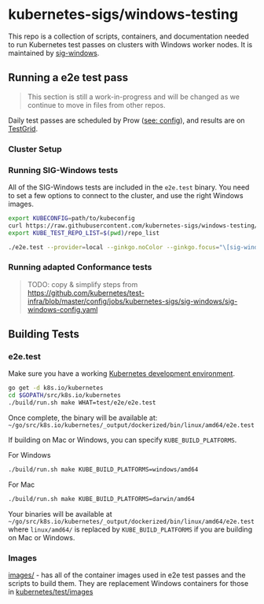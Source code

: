 # kubernetes-sigs/windows-testing

This repo is a collection of scripts, containers, and documentation needed to run Kubernetes test passes on clusters with Windows worker nodes. It is maintained by [sig-windows](https://github.com/kubernetes/community/tree/master/sig-windows).


## Running a e2e test pass

> This section is still a work-in-progress and will be changed as we continue to move in files from other repos.

Daily test passes are scheduled by Prow ([see: config](https://github.com/kubernetes/test-infra/blob/master/config/jobs/kubernetes-sigs/sig-windows/sig-windows-config.yaml)), and results are on [TestGrid](https://testgrid.k8s.io/sig-windows).

### Cluster Setup


### Running SIG-Windows tests

All of the SIG-Windows tests are included in the `e2e.test` binary. You need to set a few options to connect to the cluster, and use the right Windows images.

```bash
export KUBECONFIG=path/to/kubeconfig
curl https://raw.githubusercontent.com/kubernetes-sigs/windows-testing/master/images/image-repo-list-ws2019 -o repo_list
export KUBE_TEST_REPO_LIST=$(pwd)/repo_list

./e2e.test --provider=local --ginkgo.noColor --ginkgo.focus="\[sig-windows\]" --node-os-distro="windows"
```

### Running adapted Conformance tests

> TODO: copy & simplify steps from https://github.com/kubernetes/test-infra/blob/master/config/jobs/kubernetes-sigs/sig-windows/sig-windows-config.yaml


## Building Tests

### e2e.test

Make sure you have a working [Kubernetes development environment](https://github.com/kubernetes/community/blob/master/contributors/devel/development.md).
```bash
go get -d k8s.io/kubernetes
cd $GOPATH/src/k8s.io/kubernetes
./build/run.sh make WHAT=test/e2e/e2e.test
```
Once complete, the binary will be available at: `~/go/src/k8s.io/kubernetes/_output/dockerized/bin/linux/amd64/e2e.test`

If building on Mac or Windows, you can specify `KUBE_BUILD_PLATFORMS`.

For Windows
```bash
./build/run.sh make KUBE_BUILD_PLATFORMS=windows/amd64
```

For Mac
```bash
./build/run.sh make KUBE_BUILD_PLATFORMS=darwin/amd64
```

Your binaries will be available at `~/go/src/k8s.io/kubernetes/_output/dockerized/bin/linux/amd64/e2e.test` where `linux/amd64/` is replaced by `KUBE_BUILD_PLATFORMS` if you are building on Mac or Windows.

### Images

[images/](images/README.md) - has all of the container images used in e2e test passes and the scripts to build them. They are replacement Windows containers for those in [kubernetes/test/images](https://github.com/kubernetes/kubernetes/tree/master/test/images)
